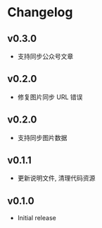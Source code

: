 # Changelog

## v0.3.0
* 支持同步公众号文章

## v0.2.0
* 修复图片同步 URL 错误

## v0.2.0
* 支持同步图片数据

## v0.1.1
* 更新说明文件, 清理代码资源

## v0.1.0
* Initial release
